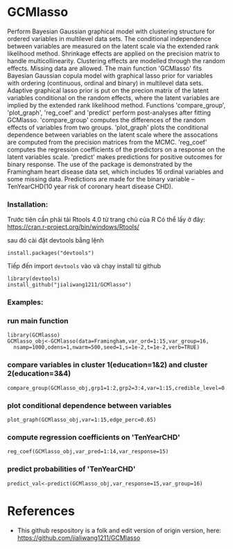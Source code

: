 # GCMlasso

Perform Bayesian Gaussian graphical model with clustering structure for ordered variables in multilevel data sets. The conditional independence between variables are measured on the latent scale via the extended rank likelihood method. Shrinkage effects are applied on the precision matrix to handle multicollinearity. Clustering effects are modelled through the random effects. Missing data are allowed.
The main function 'GCMlasso' fits Bayesian Gaussian copula model with graphical lasso prior for variables with ordering (continuous, ordinal and binary) in multilevel data sets. Adaptive graphical lasso prior is put on the precion matrix of the latent variables conditional on the random effects, where the latent variables are implied by the extended rank likelihood method.
Functions 'compare_group', 'plot_graph', 'reg_coef' and 'predict' perform post-analyses after fitting GCMlasso. 'compare_group' computes the differences of the random effects of variables from two groups. 'plot_graph' plots the conditional dependence between variables on the latent scale where the assocations are computed from the precision matrices from the MCMC. 'reg_coef' computes the regression coefficients of the predictors on a response on the latent variables scale. 'predict' makes predictions for positive outcomes for binary response.
The use of the package is demonstrated by the Framingham heart disease data set, which includes 16 ordinal variables and some missing data. Predictions are made for the binary variable – TenYearCHD(10 year risk of coronary heart disease CHD).


### Installation: 

Trước tiên cần phải tải Rtools 4.0 từ trang chủ của R
Có thể lấy ở đây: https://cran.r-project.org/bin/windows/Rtools/


sau đó cài đặt devtools bằng lệnh

`install.packages("devtools")`

Tiếp đến import `devtools` vào và chạy install từ github

```
library(devtools)
install_github("jialiwang1211/GCMlasso")
```

### Examples:
### run main function
```
library(GCMlasso)
GCMlasso_obj<-GCMlasso(data=Framingham,var_ord=1:15,var_group=16,
  nsamp=1000,odens=1,nwarm=500,seed=1,s=1e-2,t=1e-2,verb=TRUE)
```
  
### compare variables in cluster 1(education=1&2) and cluster 2(education=3&4)
```
compare_group(GCMlasso_obj,grp1=1:2,grp2=3:4,var=1:15,credible_level=0.95)
```
 
### plot conditional dependence between variables
```
plot_graph(GCMlasso_obj,var=1:15,edge_perc=0.65)
```

### compute regression coefficients on 'TenYearCHD'
```
reg_coef(GCMlasso_obj,var_pred=1:14,var_response=15)
```

### predict probabilities of 'TenYearCHD'
```
predict_val<-predict(GCMlasso_obj,var_response=15,var_group=16)
```

# References
- This github respository is a folk and edit version of origin version, here: https://github.com/jialiwang1211/GCMlasso

